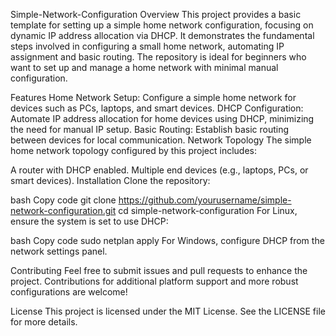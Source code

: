 Simple-Network-Configuration
Overview
This project provides a basic template for setting up a simple home network configuration, focusing on dynamic IP address allocation via DHCP. It demonstrates the fundamental steps involved in configuring a small home network, automating IP assignment and basic routing. The repository is ideal for beginners who want to set up and manage a home network with minimal manual configuration.

Features
Home Network Setup: Configure a simple home network for devices such as PCs, laptops, and smart devices.
DHCP Configuration: Automate IP address allocation for home devices using DHCP, minimizing the need for manual IP setup.
Basic Routing: Establish basic routing between devices for local communication.
Network Topology
The simple home network topology configured by this project includes:

A router with DHCP enabled.
Multiple end devices (e.g., laptops, PCs, or smart devices).
Installation
Clone the repository:

bash
Copy code
git clone https://github.com/yourusername/simple-network-configuration.git
cd simple-network-configuration
For Linux, ensure the system is set to use DHCP:

bash
Copy code
sudo netplan apply
For Windows, configure DHCP from the network settings panel.

Contributing
Feel free to submit issues and pull requests to enhance the project. Contributions for additional platform support and more robust configurations are welcome!

License
This project is licensed under the MIT License. See the LICENSE file for more details.
